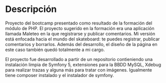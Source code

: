 # Descripción

Proyecto del bootcamp presentado como resultado de la formación del módulo de PHP. El proyecto sugerido en la formación era una aplicación llamada Maleteo en la que registrarse y publicar comentarios. Mi versión está enfocada hacia el mundo del skateboard: te puedes registrar, publicar comentarios y borrarlos. Además del desarrollo, el diseño de la página en este caso también quedó totalmente a mi cargo.

El proyecto fue desarrollado a partir de un repositorio contieniendo una instalación limpia de Symfony 5, extensiones para la BBDD MySQL, Xdebug para realizar trazas y alguna más para tratar con imágenes.
Igualmente tiene composer instalado y el instalador de symfony.






